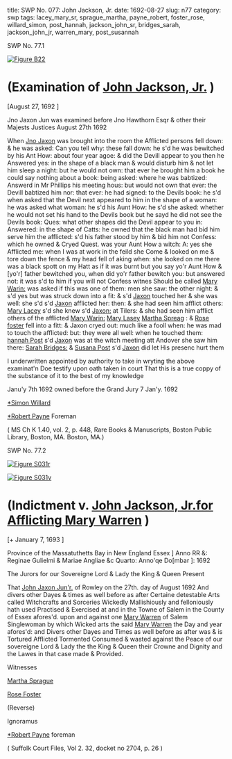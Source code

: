 title: SWP No. 077: John Jackson, Jr.
date: 1692-08-27
slug: n77
category: swp
tags: lacey_mary_sr, sprague_martha, payne_robert, foster_rose, willard_simon, post_hannah, jackson_john_sr, bridges_sarah, jackson_john_jr, warren_mary, post_susannah




<div markdown class="doc" id="n77.1">

<div class="doc_id">SWP No. 77.1</div>



<span markdown class="figure">[![Figure B22](archives/BPL/gifs/B22.gif)](archives/BPL/LARGE/B22.jpg)</span>


# (Examination of [John Jackson, Jr.](/tag/jackson_john_jr.html) )

[August 27, 1692 ]

Jno Jaxon Jun was examined before Jno Hawthorn Esqr & other their Majests Justices August 27th 1692

When [Jno Jaxon](/tag/jackson_john_jr.html) was brought into the room the Afflicted persons fell down: & he was asked: Can you tell why: these fall down: he s'd he was bewitched by his Ant How: about four year agoe: & did the Devill appear to you then he Answered yes: in the shape of a black man & would disturb him & not let him sleep a night: but he would not own: that ever he brought him a book he could say nothing about a book: being asked: where he was babtized: Answerd in Mr Phillips his meeting hous: but would not own that ever: the Devill babtized him nor: that ever: he had signed: to the Devils book: he s'd when asked that the Devil next appeared to him in the shape of a woman: he was asked what woman: he s'd his Aunt How: he s'd she asked: whether he would not set his hand to the Devils book but he sayd he did not see the Devils book: Ques: what other shapes did the Devil appear to you in: Answered: in the shape of Catts: he owned that the black man had bid him serve him the afflicted: s'd his father stood by him & bid him not Confess: which he owned & Cryed Quest. was your Aunt How a witch: A: yes she Afflicted me: when I was at work in the feild she Come & looked on me & tore down the fence & my head fell of aking when: she looked on me there was a black spott on my Hatt as if it was burnt but you say yo'r Aunt How & [yo'r] father bewitched you, when did yo'r father bewitch you: but answered not: it was s'd to him if you will not Confess witnes Should be called [Mary Warin:](/tag/warren_mary.html) was asked if this was one of them: men she saw: the other night: & s'd yes but was struck down into a fit: & s'd [Jaxon](/tag/jackson_john_jr.html) touched her & she was well: she s'd s'd [Jaxon](/tag/jackson_john_jr.html) afflicted her: then: & she had seen him afflict others: [Mary Lacey](/tag/lacey_mary_sr.html) s'd she knew s'd [Jaxon:](/tag/jackson_john_jr.html) at Tilers: & she had seen him afflict others of the afflicted [Mary Warin:](/tag/warren_mary.html) [Mary Lasey](/tag/lacey_mary_sr.html) [Martha Spreag](/tag/sprague_martha.html) : & [Rose foster](/tag/foster_rose.html) fell into a fitt: & Jaxon  cryed out: much like a fooll when: he was mad to touch the afflicted: but: they were all well: when he touched them: [hannah Post](/tag/post_hannah.html) s'd [Jaxon](/tag/jackson_john_jr.html) was at the witch meeting att Andover she saw him there: [Sarah Bridges:](/tag/bridges_sarah.html) & [Susana Post](/tag/post_susannah.html) s'd [Jaxon](/tag/jackson_john_jr.html) did let His presenc hurt them

I underwritten appointed by authority to take in wryting the above examinat'n Doe testify upon oath taken in court That this is a true coppy of the substance of it to the best of my knowledge 

Janu'y 7th 1692 owned before the Grand Jury 7 Jan'y. 1692

[*Simon Willard](/tag/willard_simon.html)

[*Robert Payne](/tag/payne_robert.html) Foreman

( MS Ch K 1.40, vol. 2, p. 448, Rare Books & Manuscripts, Boston Public Library, Boston, MA. Boston, MA.)


</div>



<div markdown class="doc" id="n77.2">

<div class="doc_id">SWP No. 77.2</div>



<span markdown class="figure">[![Figure S031r](archives/Suffolk/small/S031A.jpg)](archives/Suffolk/large/S031A.jpg)</span>



<span markdown class="figure">[![Figure S031v](archives/Suffolk/small/S031B.jpg)](archives/Suffolk/large/S031B.jpg)</span>


# (Indictment v. [John Jackson, Jr.for Afflicting Mary Warren](/tag/jackson_john_jr.html) )

[+ January 7, 1693 ]

Province of the Massatuthetts Bay in New England Essex ] Anno RR &: Reginae Gulielmi & Mariae Angliae &c Quarto: Anno'qe Do[mbar ]: 1692

The Jurors for our Sovereigne Lord & Lady the King & Queen Present 

That [John Jaxon Jun'r.](/tag/jackson_john_jr.html) of Rowley on the 27th. day of August 1692 And divers other Dayes & times as well before as after Certaine detestable Arts called Witchcrafts and Sorceries Wickedly Mallishiously and felloniously hath used Practised & Exercised at and in the Towne of Salem in the County of Essex afores'd. upon and against one [Mary Warren](/tag/warren_mary.html) of Salem Singlewoman by which Wicked arts the said [Mary Warren](/tag/warren_mary.html) the Day and year afores'd: and Divers other Dayes and Times as well before as after was & is Tortured Afflicted Tormented Consumed & wasted against the Peace of our sovereigne Lord & Lady the the King & Queen their Crowne and Dignity and the Lawes in that case made & Provided.

 

Witnesses 

[Martha Sprague](/tag/sprague_martha.html)

[Rose Foster](/tag/foster_rose.html)

(Reverse) 

Ignoramus 

[*Robert Payne](/tag/payne_robert.html) foreman

( Suffolk Court Files, Vol 2. 32, docket no 2704, p. 26 )


</div>


